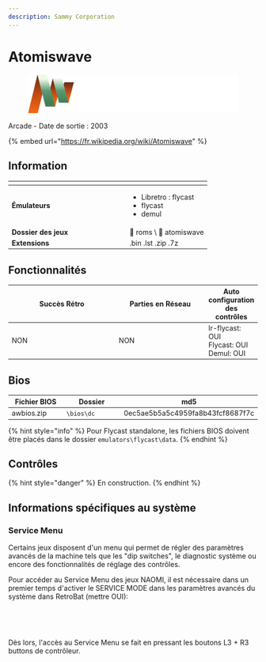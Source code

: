 ```yaml
---
description: Sammy Corporation
---
```


# Atomiswave

<div align="left">

<figure><picture><source srcset="https://raw.githubusercontent.com/fabricecaruso/es-theme-carbon/91d85c7849cc550b0cac4e75cb8e0923d3b61b5e/art/logos/atomiswave-w.svg" media="(prefers-color-scheme: dark)"><img src="https://raw.githubusercontent.com/fabricecaruso/es-theme-carbon/52ff37c9e265587d006945a2ba695b5a962b3a3d/art/logos/atomiswave.svg" alt=""></picture><figcaption></figcaption></figure>

</div>

Arcade - Date de sortie : 2003

{% embed url="https://fr.wikipedia.org/wiki/Atomiswave" %}

## Information

<table data-header-hidden><thead><tr><th width="224"></th><th></th></tr></thead><tbody><tr><td><strong>Émulateurs</strong></td><td><ul><li>Libretro : flycast</li><li>flycast</li><li>demul</li></ul></td></tr><tr><td><strong>Dossier des jeux</strong></td><td><span data-gb-custom-inline data-tag="emoji" data-code="1f4c2">📂</span> roms \ <span data-gb-custom-inline data-tag="emoji" data-code="1f4c2">📂</span> atomiswave</td></tr><tr><td><strong>Extensions</strong></td><td>.bin .lst .zip .7z</td></tr></tbody></table>

## Fonctionnalités

<table><thead><tr><th width="245">Succès Rétro</th><th width="200">Parties en Réseau</th><th>Auto configuration des contrôles</th></tr></thead><tbody><tr><td>NON</td><td>NON</td><td>lr-flycast: OUI<br>Flycast: OUI<br>Demul: OUI</td></tr></tbody></table>

## Bios

<table><thead><tr><th width="147.55555555555557">Fichier BIOS</th><th width="189">Dossier</th><th>md5</th></tr></thead><tbody><tr><td>awbios.zip</td><td><code>\bios\dc</code></td><td>0ec5ae5b5a5c4959fa8b43fcf8687f7c</td></tr></tbody></table>

{% hint style="info" %}
Pour Flycast standalone, les fichiers BIOS doivent être placés dans le dossier `emulators\flycast\data`.
{% endhint %}

## Contrôles

{% hint style="danger" %}
En construction.
{% endhint %}

## Informations spécifiques au système

### Service Menu

Certains jeux disposent d'un menu qui permet de régler des paramètres avancés de la machine tels que les "dip switches", le diagnostic système ou encore des fonctionnalités de réglage des contrôles.

Pour accéder au Service Menu des jeux NAOMI, il est nécessaire dans un premier temps d'activer le SERVICE MODE dans les paramètres avancés du système dans RetroBat (mettre OUI):

<div align="left">

<figure><img src="https://i.imgur.com/puIdIxb.png" alt=""><figcaption></figcaption></figure>

</div>

<div align="left">

<figure><img src="https://i.imgur.com/Hxj2lbG.png" alt=""><figcaption></figcaption></figure>

</div>

Dès lors, l'accès au Service Menu se fait en pressant les boutons  L3 + R3 buttons de contrôleur.
